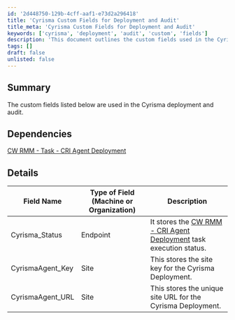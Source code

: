 ```yaml
---
id: '2d448750-129b-4cff-aaf1-e73d2a296418'
title: 'Cyrisma Custom Fields for Deployment and Audit'
title_meta: 'Cyrisma Custom Fields for Deployment and Audit'
keywords: ['cyrisma', 'deployment', 'audit', 'custom', 'fields']
description: 'This document outlines the custom fields used in the Cyrisma deployment and audit process, detailing their types and descriptions for better understanding and implementation.'
tags: []
draft: false
unlisted: false
---
```


## Summary

The custom fields listed below are used in the Cyrisma deployment and audit.

## Dependencies

[CW RMM - Task - CRI Agent Deployment](<../tasks/CRI Agent Deployment.md>)

## Details

| Field Name          | Type of Field (Machine or Organization) | Description                                                                 |
|---------------------|-----------------------------------------|-----------------------------------------------------------------------------|
| Cyrisma_Status      | Endpoint                                | It stores the [CW RMM - CRI Agent Deployment](<../tasks/CRI Agent Deployment.md>) task execution status. |
| CyrismaAgent_Key    | Site                                    | This stores the site key for the Cyrisma Deployment.                       |
| CyrismaAgent_URL    | Site                                    | This stores the unique site URL for the Cyrisma Deployment.                |

